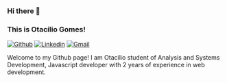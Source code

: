 ### Hi there 👋 
### This is Otacílio Gomes!

[![Github](https://img.shields.io/badge/-Github-000?style=flat&logo=Github&logoColor=white)](https://github.com/otaciliogomes)
[![Linkedin](https://img.shields.io/badge/-LinkedIn-blue?style=flat&logo=Linkedin&logoColor=white)](https://www.linkedin.com/in/otac%C3%ADliogomes)
[![Gmail](https://img.shields.io/badge/-Gmail-c14438?style=flat&logo=Gmail&logoColor=white)](mailto:otaciliogsantos@gmail.com)

Welcome to my Github page! I am Otacílio student of Analysis and Systems Development, Javascript developer with 2 years of experience in web development.

